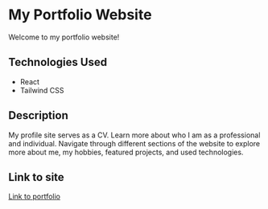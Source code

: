 # My Portfolio Website

Welcome to my portfolio website!

## Technologies Used

- React
- Tailwind CSS

## Description

My profile site serves as a CV. Learn more about who I am as a professional and individual.
Navigate through different sections of the website to explore more about me, my hobbies, featured projects, and used technologies.

## Link to site

[Link to portfolio](https://brilliant-seahorse-f58c0b.netlify.app/) 
